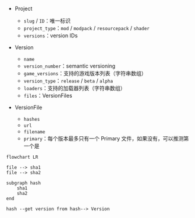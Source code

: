 - Project
    - `slug` / `ID`：唯一标识
    - `project_type`：`mod` / `modpack` / `resourcepack` / `shader`
    - `versions`：version IDs

- Version
    - `name`
    - `version_number`：semantic versioning
    - `game_versions`：支持的游戏版本列表（字符串数组）
    - `version_type`：`release` / `beta` / `alpha`
    - `loaders`：支持的加载器列表（字符串数组）
    - `files`：VersionFiles
- VersionFile
    - `hashes`
    - `url`
    - `filename`
    - `primary`：每个版本最多只有一个 Primary 文件，如果没有，可以推测第一个是





```mermaid
flowchart LR

file --> sha1
file --> sha2

subgraph hash
    sha1
    sha2
end

hash --get version from hash--> Version


```

